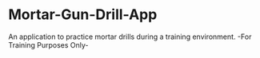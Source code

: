 # Mortar-Gun-Drill-App
An application to practice mortar drills during a training environment.  -For Training Purposes Only-
